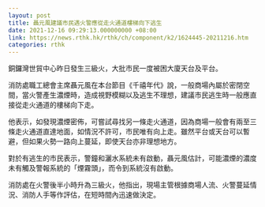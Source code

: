 ```yaml
---
layout: post
title: 聶元風建議市民遇火警應從走火通道樓梯向下逃生
date: 2021-12-16 09:29:13.000000000 +08:00
link: https://news.rthk.hk/rthk/ch/component/k2/1624445-20211216.htm
categories: rthk
---
```


銅鑼灣世貿中心昨日發生三級火，大批市民一度被困大廈天台及平台。

消防處職工總會主席聶元風在本台節目《千禧年代》說，一般商場內屬於密閉空間，當火警產生濃煙時，造成視野模糊以及逃生不理想，建議市民逃生時一般應直接從走火通道的樓梯向下走。

他表示，如發現濃煙密佈，可嘗試尋找另一條走火通道，因為商場一般會有兩至三條走火通道直達地面，如情況不許可，市民唯有向上走。雖然平台或天台可以暫避，但如果火勢一路向上蔓延，即使天台亦非理想地方。

對於有逃生的市民表示，警鐘和灑水系統未有啟動，聶元風估計，可能濃煙的濃度未有觸及警報系統的「煙霧頭」，而令到系統沒有啟動。

消防處在火警後半小時升為三級火，他指出，現場主管根據商場人流、火警蔓延情況、消防人手等作評估，在短時間內迅速做決定。
